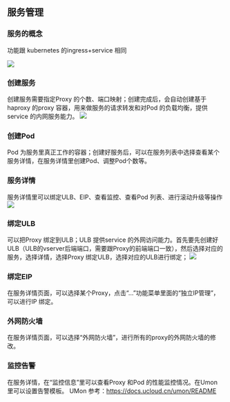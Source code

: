 <meta http-equiv='content-type' content='text/html;charset=utf-8'>


## 服务管理



### 服务的概念

功能跟 kubernetes 的ingress+service 相同

![](https://static.ucloud.cn/docs/udocker/images/guide/service模型.png?v=1624452073)

### 创建服务

创建服务需要指定Proxy 的个数、端口映射；创建完成后，会自动创建基于haproxy 的proxy 容器，用来做服务的请求转发和对Pod
的负载均衡，提供service 的内网服务能力。 ![](https://static.ucloud.cn/docs/udocker/images/guide/创建服务.png?v=1624452073)

### 创建Pod

Pod 为服务里真正工作的容器；创建好服务后，可以在服务列表中选择查看某个服务详情，在服务详情里创建Pod、调整Pod个数等。

### 服务详情

服务详情里可以绑定ULB、EIP、查看监控、查看Pod 列表、进行滚动升级等操作
![](https://static.ucloud.cn/docs/udocker/images/guide/服务详情2.png?v=1624452073)

### 绑定ULB

可以把Proxy 绑定到ULB；ULB 提供service
的外网访问能力。首先要先创建好ULB（ULB的vserver后端端口，需要跟Proxy的前端端口一致），然后选择对应的服务，选择详情，选择Proxy
绑定ULB，选择对应的ULB进行绑定； ![](https://static.ucloud.cn/docs/udocker/images/guide/服务绑定ULB.png?v=1624452073)

### 绑定EIP

在服务详情页面，可以选择某个Proxy，点击“…”功能菜单里面的“独立IP管理”，可以进行IP 绑定。

### 外网防火墙

在服务详情页面，可以选择“外网防火墙”，进行所有的proxy的外网防火墙的修改。

### 监控告警

在服务详情，在“监控信息”里可以查看Proxy 和Pod 的性能监控情况。在Umon 里可以设置告警模板。 UMon
参考：<https://docs.ucloud.cn/umon/README>
